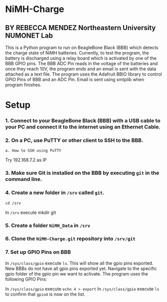 # NiMH-Charge
BY REBECCA MENDEZ
Northeastern University NUMONET Lab
---------------------------------------------------------------------------
This is a Python program to run on BeagleBone Black (BBB) which detects the charge state of NiMH batteries. Currently, to test the program, the battery is discharged using a relay board which is activated by one of the BBB GPIO pins. The BBB ADC Pin reads in the voltage of the batteries and once they reach 10V, the program ends and an email is sent with the data attached as a text file.
The program uses the Adafruit BBIO library to control GPIO Pins of BBB and an ADC Pin.
Email is sent using smtplib when program finishes.

# Setup
### 1. Connect to your BeagleBone Black (BBB) with a USB cable to your PC and connect it to the internet using an Ethernet Cable. 
### 2. On a PC, use PuTTY or other client to SSH to the BBB.
    a. How to SSH using PuTTY
Try 192.168.7.2 as IP
### 3. Make sure Git is installed on the BBB by executing `git` in the command line.
### 4. Create a new folder in `/srv` called `git`.
`cd /srv`

In `/srv` execute mkdir git
### 5. Create a folder `NiMH_Data` in `/srv`
### 6. Clone the `NiMH-Charge.git` repository into `/srv/git`
### 7. Set up GPIO Pins on BBB
In `/sys/class/gpio` execute `ls`. This will show all the gpio pins exported. New BBBs do not have all gpio pins exported yet.
Navigate to the specific gpio folder of the gpio pin we want to activate.
The program uses the following GPIO Pins:

In `/sys/class/gpio` execute `echo 4 > export`
In `/sys/class/gpio` execute `ls` to confirm that `gpio4` is now on the list.


